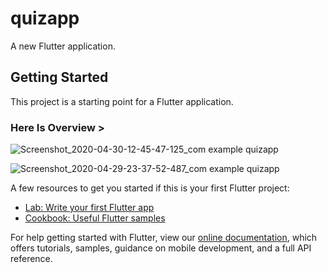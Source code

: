 # quizapp

A new Flutter application.

## Getting Started

This project is a starting point for a Flutter application.


### Here Is Overview >

![Screenshot_2020-04-30-12-45-47-125_com example quizapp](https://user-images.githubusercontent.com/56965382/80683134-55cd1600-8ae1-11ea-97ee-b041fc76f0b3.jpg)

![Screenshot_2020-04-29-23-37-52-487_com example quizapp](https://user-images.githubusercontent.com/56965382/80683542-00ddcf80-8ae2-11ea-8047-7610f230fd63.jpg)



A few resources to get you started if this is your first Flutter project:

- [Lab: Write your first Flutter app](https://flutter.dev/docs/get-started/codelab)
- [Cookbook: Useful Flutter samples](https://flutter.dev/docs/cookbook)

For help getting started with Flutter, view our
[online documentation](https://flutter.dev/docs), which offers tutorials,
samples, guidance on mobile development, and a full API reference.
